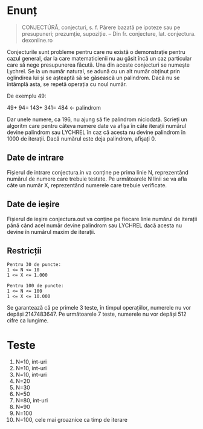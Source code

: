 # Enunț

> CONJECTÚRĂ, conjecturi, s. f. Părere bazată pe ipoteze sau pe presupuneri; prezumție, supoziție. – Din fr. conjecture, lat. conjectura.
dexonline.ro

Conjecturile sunt probleme pentru care nu există o demonstrație pentru cazul general, dar la care matematicienii nu au găsit încă un caz particular care să nege presupunerea făcută. Una din aceste conjecturi se numește Lychrel. Se ia un număr natural, se adună cu un alt număr obținut prin oglindirea lui și se așteaptă să se găsească un palindrom. Dacă nu se întâmplă asta, se repetă operația cu noul număr.

De exemplu 49:

49+
94=
143+
341=
484 <- palindrom

Dar unele numere, ca 196, nu ajung să fie palindrom niciodată. Scrieți un algoritm care pentru câteva numere date va afișa în câte iterații numărul devine palindrom sau LYCHREL în caz că acesta nu devine palindrom în 1000 de iterații. Dacă numărul este deja palindrom, afișați 0.


## Date de intrare
Fişierul de intrare conjectura.in va conține pe prima linie N, reprezentând numărul de numere care trebuie testate. Pe următoarele N linii se va afla câte un număr X, reprezentând numerele care trebuie verificate.

## Date de ieșire
Fișierul de ieșire conjectura.out va conține pe fiecare linie numărul de iterații până când acel număr devine palindrom sau LYCHREL dacă acesta nu devine în numărul maxim de iterații.

## Restricții

```
Pentru 30 de puncte:
1 <= N <= 10
1 <= X <= 1.000

Pentru 100 de puncte:
1 <= N <= 100
1 <= X <= 10.000
```

Se garantează că pe primele 3 teste, în timpul operațiilor, numerele nu vor depăși 2147483647. Pe următoarele 7 teste, numerele nu vor depăși 512 cifre ca lungime.

# Teste

1. N=10, int-uri
2. N=10, int-uri
3. N=10, int-uri
4. N=20
5. N=30
6. N=50
7. N=80, int-uri
8. N=90
9. N=100
10. N=100, cele mai groaznice ca timp de iterare
